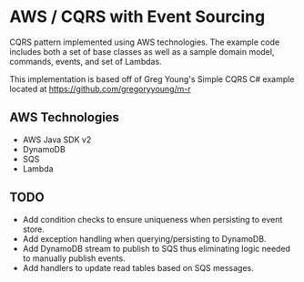AWS / CQRS with Event Sourcing
=========================

CQRS pattern implemented using AWS technologies. The example code includes both a set of base classes as well as a sample domain model, commands, events, and set of Lambdas.

This implementation is based off of Greg Young's Simple CQRS C# example
located at https://github.com/gregoryyoung/m-r

## AWS Technologies
- AWS Java SDK v2
- DynamoDB
- SQS
- Lambda

## TODO
- Add condition checks to ensure uniqueness when persisting to event store.
- Add exception handling when querying/persisting to DynamoDB.
- Add DynamoDB stream to publish to SQS thus eliminating logic needed to manually publish events.
- Add handlers to update read tables based on SQS messages.
